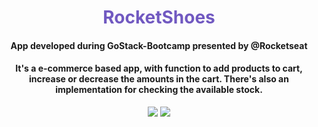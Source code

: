 <div align="center">

  <h1 align="center" style="color:#7159c1">RocketShoes</h1>
  <h4 align="center">App developed during GoStack-Bootcamp presented by @Rocketseat</h4>
  <h4>It's a e-commerce based app, with function to add products to cart, increase or decrease the amounts in the cart. There's also an implementation for checking the available stock.</h4>
  <div align="center">
  <a href="https://imgur.com/AO5bKvP"><img src="https://i.imgur.com/AO5bKvP.png"/></a>
  <a href="https://imgur.com/AO5bKvP"><img src="https://i.imgur.com/AO5bKvP.png"/></a>
  </div>
</div>
